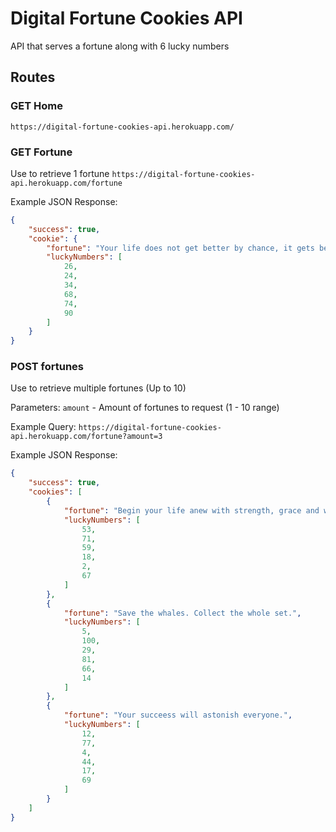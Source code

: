 # Digital Fortune Cookies API
API that serves a fortune along with 6 lucky numbers

## Routes

### GET Home
`https://digital-fortune-cookies-api.herokuapp.com/`

### GET Fortune
Use to retrieve 1 fortune
`https://digital-fortune-cookies-api.herokuapp.com/fortune`

Example JSON Response:
```json
{
	"success": true,
	"cookie": {
		"fortune": "Your life does not get better by chance, it gets better by change.",
		"luckyNumbers": [
			26,
			24,
			34,
			68,
			74,
			90
		]
	}
}
```

### POST fortunes
Use to retrieve multiple fortunes (Up to 10)

Parameters:
`amount` - Amount of fortunes to request (1 - 10 range)

Example Query: `https://digital-fortune-cookies-api.herokuapp.com/fortune?amount=3`

Example JSON Response:
```json
{
	"success": true,
	"cookies": [
		{
			"fortune": "Begin your life anew with strength, grace and wonder.",
			"luckyNumbers": [
				53,
				71,
				59,
				18,
				2,
				67
			]
		},
		{
			"fortune": "Save the whales. Collect the whole set.",
			"luckyNumbers": [
				5,
				100,
				29,
				81,
				66,
				14
			]
		},
		{
			"fortune": "Your succeess will astonish everyone.",
			"luckyNumbers": [
				12,
				77,
				4,
				44,
				17,
				69
			]
		}
	]
}
```